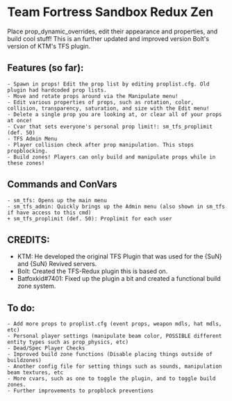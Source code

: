 # Team Fortress Sandbox Redux Zen
Place prop_dynamic_overrides, edit their appearance and properties, and build cool stuff!
This is an further updated and improved version Bolt's version of KTM's TFS plugin.


## Features (so far):
```
- Spawn in props! Edit the prop list by editing proplist.cfg. Old plugin had hardcoded prop lists.
- Move and rotate props around via the Manipulate menu!
- Edit various properties of props, such as rotation, color, collision, transparency, saturation, and size with the Edit menu!
- Delete a single prop you are looking at, or clear all of your props at once!
- Cvar that sets everyone's personal prop limit!: sm_tfs_proplimit (def. 50)
- TFS Admin Menu
- Player collision check after prop manipulation. This stops propblocking.
- Build zones! Players can only build and manipulate props while in these zones!
```

## Commands and ConVars
```
- sm_tfs: Opens up the main menu
- sm_tfs_admin: Quickly brings up the Admin menu (also shown in sm_tfs if have access to this cmd)
+ sm_tfs_proplimit (def. 50): Proplimit for each user
```

## CREDITS:
- KTM: He developed the original TFS Plugin that was used for the {SuN} and {SuN} Revived servers.
- Bolt: Created the TFS-Redux plugin this is based on.
- Batfoxkid#7401: Fixed up the plugin a bit and created a functional build zone system.

## To do:
```
- Add more props to proplist.cfg (event props, weapon mdls, hat mdls, etc)
- Personal player settings (manipulate beam color, POSSIBLE different entity types such as prop_physics, etc)
- Dead/Spec Player Checks
- Improved build zone functions (Disable placing things outside of buildzones)
- Another config file for setting things such as sounds, manipulation beam textures, etc
- More cvars, such as one to toggle the plugin, and to toggle build zones.
- Further improvements to propblock preventions
```

